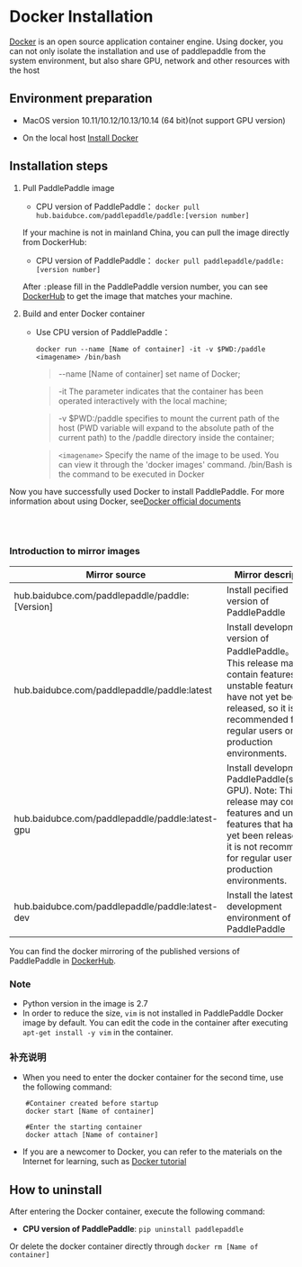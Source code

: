 # **Docker Installation**

[Docker](https://docs.docker.com/install/) is an open source application container engine. Using docker, you can not only isolate the installation and use of paddlepaddle from the system environment, but also share GPU, network and other resources with the host

## Environment preparation

- MacOS version 10.11/10.12/10.13/10.14 (64 bit)(not support GPU version)

- On the local host [Install Docker](https://hub.docker.com/search/?type=edition&offering=community)

## Installation steps

1. Pull PaddlePaddle image

    * CPU version of PaddlePaddle： `docker pull hub.baidubce.com/paddlepaddle/paddle:[version number]`

    If your machine is not in mainland China, you can pull the image directly from DockerHub:

    * CPU version of PaddlePaddle： `docker pull paddlepaddle/paddle:[version number]`

    After `:`please fill in the PaddlePaddle version number, you can see [DockerHub](https://hub.docker.com/r/paddlepaddle/paddle/tags/) to get the image that matches your machine.

2. Build and enter Docker container

    * Use CPU version of PaddlePaddle：



        `docker run --name [Name of container] -it -v $PWD:/paddle <imagename> /bin/bash`

        > --name [Name of container] set name of Docker;


        > -it The parameter indicates that the container has been operated interactively with the local machine;


        > -v $PWD:/paddle specifies to mount the current path of the host (PWD variable will expand to the absolute path of the current path) to the /paddle directory inside the container;

        > `<imagename>` Specify the name of the image to be used. You can view it through the 'docker images' command. /bin/Bash is the command to be executed in Docker



Now you have successfully used Docker to install PaddlePaddle. For more information about using Docker, see[Docker official documents](https://docs.docker.com)

<a name="dockers"></a>
</br></br>
### **Introduction to mirror images**
<p align="center">
<table>
    <thead>
    <tr>
        <th> Mirror source </th>
        <th> Mirror description </th>
    </tr>
    </thead>
    <tbody>
        <tr>
        <td> hub.baidubce.com/paddlepaddle/paddle:[Version] </td>
        <td> Install pecified version of PaddlePaddle </td>
    </tr>
    <tr>
        <td> hub.baidubce.com/paddlepaddle/paddle:latest </td>
        <td> Install development version of PaddlePaddle。Note: This release may contain features and unstable features that have not yet been released, so it is not recommended for regular users or production environments. </td>
    </tr>
    <tr>
        <td> hub.baidubce.com/paddlepaddle/paddle:latest-gpu </td>
        <td> Install development of PaddlePaddle(support GPU). Note: This release may contain features and unstable features that have not yet been released, so it is not recommended for regular users or production environments. </td>
    </tr>
        <tr>
        <td> hub.baidubce.com/paddlepaddle/paddle:latest-dev </td>
        <td> Install the latest development environment of PaddlePaddle </td>
    </tr>
   </tbody>
</table>
</p>

You can find the docker mirroring of the published versions of PaddlePaddle in [DockerHub](https://hub.docker.com/r/paddlepaddle/paddle/tags/).
### Note

* Python version in the image is 2.7
* In order to reduce the size, `vim` is not installed in PaddlePaddle Docker image by default. You can edit the code in the container after executing `apt-get install -y vim` in the container.

### 补充说明

* When you need to enter the docker container for the second time, use the following command:
```
    #Container created before startup
    docker start [Name of container]

    #Enter the starting container
    docker attach [Name of container]
```
* If you are a newcomer to Docker, you can refer to the materials on the Internet for learning, such as [Docker tutorial](http://www.runoob.com/docker/docker-hello-world.html)

## How to uninstall

After entering the Docker container, execute the following command:

* **CPU version of PaddlePaddle**: `pip uninstall paddlepaddle`

Or delete the docker container directly through `docker rm [Name of container]`
